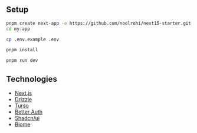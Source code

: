 ## Setup

```bash
pnpm create next-app -e https://github.com/noelrohi/next15-starter.git my-app
cd my-app
```

```bash
cp .env.example .env
```

```bash
pnpm install
```

```bash
pnpm run dev
```

## Technologies

- [Next.js](https://nextjs.org)
- [Drizzle](https://orm.drizzle.team/docs/getting-started/introduction)
- [Turso](https://turso.tech/)
- [Better Auth](https://better-auth.com/)
- [Shadcn/ui](https://ui.shadcn.com/)
- [Biome](https://biomejs.dev/)
